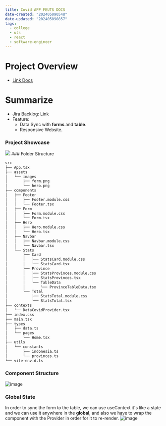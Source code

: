 ```yaml
---
title: Covid APP FEUTS DOCS
date-created: "202405090548"
date-updated: "202405090857"
tags:
  - college
  - uts
  - react
  - software-engineer
---
```


# Project Overview

- [Link Docs](https://github.com/raihandotmd/COVIDAPP-UTSFE/blob/master/docs/20240425%20-%20UTS%20React%20Covid%20APP.md)

# Summarize

- Jira Backlog: [Link](https://notraihan.atlassian.net/jira/software/projects/POS/boards/3?atlOrigin=eyJpIjoiZjZlYjM3NzI5MDM5NDZjYmE5MzJjMmU5MjgxMjg4NmMiLCJwIjoiaiJ9)
- Feature:
  - Data Sync with **forms** and **table**.
  - Responsive Website.

### Project Showcase

<img src="https://d9yrlck6nls9j.cloudfront.net/b4t86f%2Fpreview%2F57814877%2Fmain_large.gif?response-content-disposition=inline%3Bfilename%3D%22main_large.gif%22%3B&response-content-type=image%2Fgif&Expires=1715262714&Signature=VsVHBBJUzgN8Ijy6pCcAgEpvHmm16pwEdDGQDd3L~higxCxwfCyazxyWfIHtFQGaconFHxI4bZ3pAMJBWsK8BUphtT1ka2cJlIZRNHsryhpRuVFX8prqyKR4hJZJ0rs5F8EcoBiPkgEMLqUMPlD6bOe55Baoc44YwhnmFrSYXqsXtb0EjLn2~0n99CexXZsZyaFRGMeHHQjIWqicUu8IGx4BxfkpF5tGdZNFjTZuiXuMbd-FOiN1SPnf1pnB5C-ySlfNYNuwy3O6N3ZDAjzR0giXQV3FpW8j2qIEa0z6knZ2frGAD8xDqqrGSNiSiROmysgxstC4GVWdU7vrFYW89A__&Key-Pair-Id=APKAJT5WQLLEOADKLHBQ"  />
### Folder Structure

```bash
src
├── App.tsx
├── assets
│   └── images
│       ├── form.png
│       └── hero.png
├── components
│   ├── Footer
│   │   ├── Footer.module.css
│   │   └── Footer.tsx
│   ├── Form
│   │   ├── Form.module.css
│   │   └── Form.tsx
│   ├── Hero
│   │   ├── Hero.module.css
│   │   └── Hero.tsx
│   ├── Navbar
│   │   ├── Navbar.module.css
│   │   └── Navbar.tsx
│   └── Stats
│       ├── Card
│       │   ├── StatsCard.module.css
│       │   └── StatsCard.tsx
│       ├── Province
│       │   ├── StatsProvinces.module.css
│       │   ├── StatsProvinces.tsx
│       │   └── TableData
│       │       └── ProvinceTableData.tsx
│       └── Total
│           ├── StatsTotal.module.css
│           └── StatsTotal.tsx
├── contexts
│   └── DataCovidProvider.tsx
├── index.css
├── main.tsx
├── types
│   ├── data.ts
│   └── pages
│       └── Home.tsx
├── utils
│   └── constants
│       ├── indonesia.ts
│       └── provinces.ts
└── vite-env.d.ts
```

### Component Structure

![image](https://github.com/raihandotmd/COVIDAPP-UTSFE/assets/114415754/33021e77-97da-43dd-817d-698da677a944)

### Global State

In order to sync the form to the table, we can use useContext it's like a state and we can use it anywhere in the **global**, and also we have to wrap the component with the Provider in order for it to re-render.
![image](https://github.com/raihandotmd/COVIDAPP-UTSFE/assets/114415754/eed6aa47-aa70-4534-9af0-be89809e0d20)

